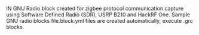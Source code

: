 IN GNU Radio block created for zigbee protocol communication capture using Software Defined Radio (SDR), USRP B210 and HackRF One.
Sample GNU radio blocks file.block.yml files are created automatically, execute .grc blocks.

